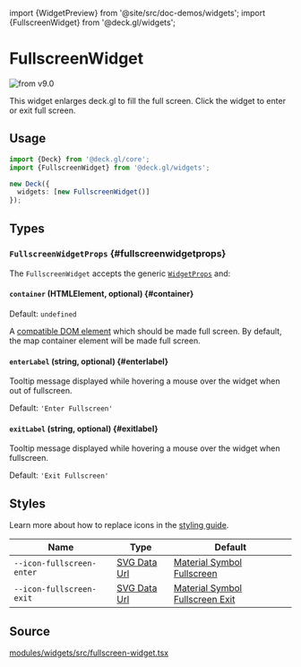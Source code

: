 import {WidgetPreview} from '@site/src/doc-demos/widgets';
import {FullscreenWidget} from '@deck.gl/widgets';

# FullscreenWidget

<img src="https://img.shields.io/badge/from-v9.0-green.svg?style=flat-square" alt="from v9.0" />

This widget enlarges deck.gl to fill the full screen. Click the widget to enter or exit full screen.

## Usage

<WidgetPreview cls={FullscreenWidget}/>

```ts
import {Deck} from '@deck.gl/core';
import {FullscreenWidget} from '@deck.gl/widgets';

new Deck({
  widgets: [new FullscreenWidget()]
});
```

## Types

### `FullscreenWidgetProps` {#fullscreenwidgetprops}

The `FullscreenWidget` accepts the generic [`WidgetProps`](../core/widget.md#widgetprops) and:

#### `container` (HTMLElement, optional) {#container}

Default: `undefined`

A [compatible DOM element](https://developer.mozilla.org/en-US/docs/Web/API/Element/requestFullScreen#Compatible_elements) which should be made full screen. By default, the map container element will be made full screen.

#### `enterLabel` (string, optional) {#enterlabel}

Tooltip message displayed while hovering a mouse over the widget when out of fullscreen.

Default: `'Enter Fullscreen'`

#### `exitLabel` (string, optional) {#exitlabel}

Tooltip message displayed while hovering a mouse over the widget when fullscreen.

Default: `'Exit Fullscreen'`


## Styles

Learn more about how to replace icons in the [styling guide](/docs/api-reference/widgets/styling#replacing-icons).

| Name                      | Type                     | Default                                                      |
| ------------------------- | ------------------------ | ------------------------------------------------------------ |
| `--icon-fullscreen-enter` | [SVG Data Url][data_url] | [Material Symbol Fullscreen][icon_fullscreen_enter_url]      |
| `--icon-fullscreen-exit`  | [SVG Data Url][data_url] | [Material Symbol Fullscreen Exit][icon_fullscreen_exit_url] |

[data_url]: https://developer.mozilla.org/en-US/docs/Web/CSS/url#using_a_data_url
[icon_fullscreen_enter_url]: https://fonts.google.com/icons?selected=Material+Symbols+Rounded:fullscreen:FILL@0;wght@400;GRAD@0;opsz@40
[icon_fullscreen_exit_url]: https://fonts.google.com/icons?selected=Material+Symbols+Rounded:fullscreen_exit:FILL@0;wght@400;GRAD@0;opsz@40

## Source

[modules/widgets/src/fullscreen-widget.tsx](https://github.com/visgl/deck.gl/tree/master/modules/widgets/src/fullscreen-widget.tsx)